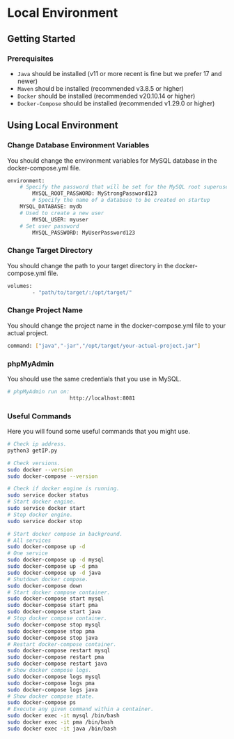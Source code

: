 # Local Environment

## Getting Started

### Prerequisites
- `Java` should be installed (v11 or more recent is fine but we prefer 17 and newer)
- `Maven` should be installed (recommended v3.8.5 or higher)
- `Docker` should be installed (recommended v20.10.14 or higher)
- `Docker-Compose` should be installed (recommended v1.29.0 or higher)

## Using Local Environment

### Change Database Environment Variables
You should change the environment variables for MySQL database in the docker-compose.yml file.
```sh
environment:
	# Specify the password that will be set for the MySQL root superuser account
        MYSQL_ROOT_PASSWORD: MyStrongPassword123
        # Specify the name of a database to be created on startup
	MYSQL_DATABASE: mydb
	# Used to create a new user
        MYSQL_USER: myuser
	# Set user password
        MYSQL_PASSWORD: MyUserPassword123
```

### Change Target Directory
You should change the path to your target directory in the docker-compose.yml file.
```sh
volumes:
        - "path/to/target/:/opt/target/"
```

### Change Project Name
You should change the project name in the docker-compose.yml file to your actual project.
```sh
command: ["java","-jar","/opt/target/your-actual-project.jar"]
```

### phpMyAdmin
You should use the same credentials that you use in MySQL. 
```sh
# phpMyAdmin run on:
                    http://localhost:8081
```

### Useful Commands
Here you will found some useful commands that you might use.
```sh
# Check ip address.
python3 getIP.py

# Check versions.
sudo docker --version
sudo docker-compose --version

# Check if docker engine is running.
sudo service docker status
# Start docker engine.
sudo service docker start
# Stop docker engine.
sudo service docker stop

# Start docker compose in background.
# All services
sudo docker-compose up -d
# One service
sudo docker-compose up -d mysql
sudo docker-compose up -d pma
sudo docker-compose up -d java
# Shutdown docker compose.
sudo docker-compose down
# Start docker compose container.
sudo docker-compose start mysql
sudo docker-compose start pma
sudo docker-compose start java
# Stop docker compose container.
sudo docker-compose stop mysql
sudo docker-compose stop pma
sudo docker-compose stop java
# Restart docker-compose container.
sudo docker-compose restart mysql
sudo docker-compose restart pma
sudo docker-compose restart java
# Show docker compose logs.
sudo docker-compose logs mysql
sudo docker-compose logs pma
sudo docker-compose logs java
# Show docker compose state.
sudo docker-compose ps
# Execute any given command within a container.
sudo docker exec -it mysql /bin/bash
sudo docker exec -it pma /bin/bash
sudo docker exec -it java /bin/bash
```
